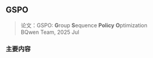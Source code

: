 ## GSPO

> 论文：GSPO: **G**roup **S**equence **Policy** **O**ptimization  
> BQwen Team, 2025 Jul

### 主要内容